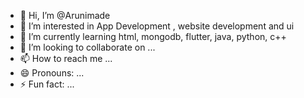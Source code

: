 - 👋 Hi, I’m @Arunimade
- 👀 I’m interested in App Development , website development and ui
- 🌱 I’m currently learning html, mongodb, flutter, java, python, c++
- 💞️ I’m looking to collaborate on ...
- 📫 How to reach me ...
- 😄 Pronouns: ...
- ⚡ Fun fact: ...

<!---
Arunimade/Arunimade is a ✨ special ✨ repository because its `README.md` (this file) appears on your GitHub profile.
You can click the Preview link to take a look at your changes.
--->
